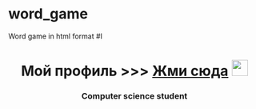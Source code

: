 # word_game
Word game in html format
#I
<h1 align="center">Мой профиль >>> <a href="https://github.com/IGRAMOL" target="_blank">Жми сюда</a> 
<img src="https://github.com/blackcater/blackcater/raw/main/images/Hi.gif](https://yandex.ru/images/search?pos=9&from=tabbar&img_url=http%3A%2F%2Fstatic.wixstatic.com%2Fmedia%2F612ac6_4b20975356064b6bb8d0f97be49b228d~mv2.gif&text=%D0%B3%D0%B8%D1%84+%D0%BA%D0%B0%D1%80%D1%82%D0%B8%D0%BD%D0%BA%D0%B0+%D0%BF%D0%B0%D0%BB%D0%B5%D1%86&rpt=simage&lr=213)" height="32"/></h1>
<h3 align="center">Computer science student</h3>
